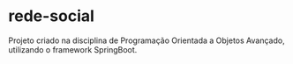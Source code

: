 # rede-social
Projeto criado na disciplina de Programação Orientada a Objetos Avançado, utilizando o framework SpringBoot.
